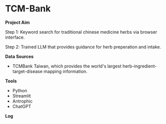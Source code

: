 # TCM-Bank

**Project Aim**

Step 1: Keyword search for traditional chinese medicine herbs via browser interface.

Step 2: Trained LLM that provides guidance for herb preperation and intake.

**Data Sources**
- TCMBank Taiwan, which provides the world's largest herb-ingredient-target-disease mapping information. 

**Tools**
- Python
- Streamlit
- Antrophic
- ChatGPT

**Log**


